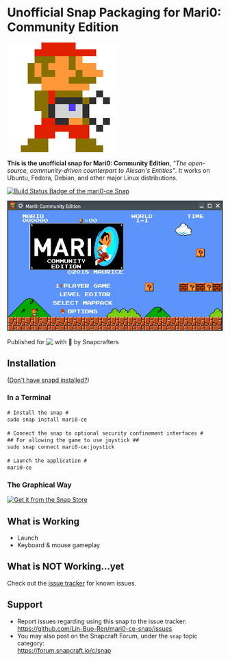 # Unofficial Snap Packaging for Mari0: Community Edition
<!--
	Use the Staticaly service for easy access to in-repo pictures:
	https://www.staticaly.com/
-->
![Icon of Mari0: Community Edition](gui/mari0-icon.256px.scaled.png "Icon of Mari0-CE")

**This is the unofficial snap for Mari0: Community Edition**, *"The open-source, community-driven counterpart to Alesan's Entities"*. It works on Ubuntu, Fedora, Debian, and other major Linux distributions.

[![Build Status Badge of the `mari0-ce` Snap](https://build.snapcraft.io/badge/Lin-Buo-Ren/mari0-ce-snap.svg "Build Status of the `Mari0-CE` snap")](https://build.snapcraft.io/user/Lin-Buo-Ren/mari0-ce-snap)

![Screenshot of the Snapped Application](local/screenshots/main.png "Screenshot of the Snapped Application")

Published for <img src="http://anything.codes/slack-emoji-for-techies/emoji/tux.png" align="top" width="24" /> with 💝 by Snapcrafters

## Installation
([Don't have snapd installed?](https://snapcraft.io/docs/core/install))

### In a Terminal
    # Install the snap #
    sudo snap install mari0-ce
    
    # Connect the snap to optional security confinement interfaces #
    ## For allowing the game to use joystick ##
    sudo snap connect mari0-ce:joystick
    
    # Launch the application #
    mari0-ce

### The Graphical Way
[![Get it from the Snap Store](https://snapcraft.io/static/images/badges/en/snap-store-black.svg)](https://snapcraft.io/mari0-ce)

## What is Working
* Launch
* Keyboard & mouse gameplay

## What is NOT Working...yet 
Check out the [issue tracker](https://github.com/Lin-Buo-Ren/mari0-ce-snap/issues) for known issues.

## Support
* Report issues regarding using this snap to the issue tracker:  
  <https://github.com/Lin-Buo-Ren/mari0-ce-snap/issues>
* You may also post on the Snapcraft Forum, under the `snap` topic category:  
  <https://forum.snapcraft.io/c/snap>
